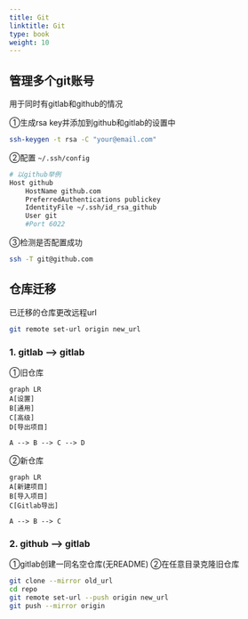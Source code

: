 ```yaml
---
title: Git
linktitle: Git
type: book
weight: 10
---
```


## 管理多个git账号

用于同时有gitlab和github的情况

①生成rsa key并添加到github和gitlab的设置中

```bash
ssh-keygen -t rsa -C "your@email.com"
```

②配置 `~/.ssh/config`
```bash
# 以github举例
Host github
    HostName github.com
    PreferredAuthentications publickey
    IdentityFile ~/.ssh/id_rsa_github
    User git
    #Port 6022
```

③检测是否配置成功
```bash
ssh -T git@github.com
```
## 仓库迁移

已迁移的仓库更改远程url
```bash
git remote set-url origin new_url
```

### 1. gitlab --> gitlab

①旧仓库

```mermaid
graph LR
A[设置]
B[通用]
C[高级]
D[导出项目]

A --> B --> C --> D
```

②新仓库

```mermaid
graph LR
A[新建项目]
B[导入项目]
C[Gitlab导出]

A --> B --> C
```


### 2. github --> gitlab

①gitlab创建一同名空仓库(无README)
②在任意目录克隆旧仓库
```bash
git clone --mirror old_url
cd repo
git remote set-url --push origin new_url
git push --mirror origin
```